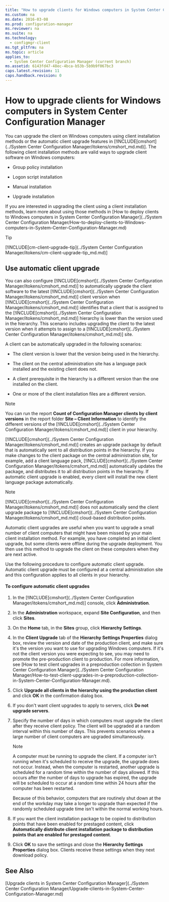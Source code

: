 ```yaml
---
title: "How to upgrade clients for Windows computers in System Center Configuration Manager"
ms.custom: na
ms.date: 2016-03-08
ms.prod: configuration-manager
ms.reviewer: na
ms.suite: na
ms.technology: 
  - configmgr-client
ms.tgt_pltfrm: na
ms.topic: article
applies_to: 
  - System Center Configuration Manager (current branch)
ms.assetid: 6143fd47-48ec-4bca-b53b-5b9b9f067bc3
caps.latest.revision: 11
caps.handback.revision: 0
---
```

# How to upgrade clients for Windows computers in System Center Configuration Manager
You can upgrade the client on Windows computers using client installation methods or the automatic client upgrade features in [!INCLUDE[cmshort](../System Center Configuration Manager/itokens/cmshort_md.md)]. The following client installation methods are valid ways to upgrade client software on Windows computers:  
  
-   Group policy installation  
  
-   Logon script installation  
  
-   Manual installation  
  
-   Upgrade installation  
  
 If you are interested in upgrading the client using a client installation methods, learn more about using those methods in [How to deploy clients to Windows computers in System Center Configuration Manager](../System Center Configuration Manager/How-to-deploy-clients-to-Windows-computers-in-System-Center-Configuration-Manager.md)  
  
> [!TIP]  
>  [!INCLUDE[cm-client-upgrade-tip](../System Center Configuration Manager/itokens/cm-client-upgrade-tip_md.md)]  
  
## Use automatic client upgrade  
 You can also configure [!INCLUDE[cmshort](../System Center Configuration Manager/itokens/cmshort_md.md)] to automatically upgrade the client software to the latest [!INCLUDE[cmshort](../System Center Configuration Manager/itokens/cmshort_md.md)] client version when [!INCLUDE[cmshort](../System Center Configuration Manager/itokens/cmshort_md.md)] identifies that a client that is assigned to the [!INCLUDE[cmshort](../System Center Configuration Manager/itokens/cmshort_md.md)] hierarchy is lower than the version used in the hierarchy. This scenario includes upgrading the client to the latest version when it attempts to assign to a [!INCLUDE[cmshort](../System Center Configuration Manager/itokens/cmshort_md.md)] site.  
  
 A client can be automatically upgraded in the following scenarios:  
  
-   The client version is lower that the version being used in the hierarchy.  
  
-   The client on the central administration site has a language pack installed and the existing client does not.  
  
-   A client prerequisite in the hierarchy is a different version than the one installed on the client.  
  
-   One or more of the client installation files are a different version.  
  
> [!NOTE]  
>  You can run the report **Count of Configuration Manager clients by client versions** in the report folder **Site – Client Information** to identify the different versions of the [!INCLUDE[cmshort](../System Center Configuration Manager/itokens/cmshort_md.md)] client in your hierarchy.  
  
 [!INCLUDE[cmshort](../System Center Configuration Manager/itokens/cmshort_md.md)] creates an upgrade package by default that is automatically sent to all distribution points in the hierarchy. If you make changes to the client package on the central administration site, for example, add a client language pack, [!INCLUDE[cmshort](../System Center Configuration Manager/itokens/cmshort_md.md)] automatically updates the package, and distributes it to all distribution points in the hierarchy. If automatic client upgrade is enabled, every client will install the new client language package automatically.  
  
> [!NOTE]  
>  [!INCLUDE[cmshort](../System Center Configuration Manager/itokens/cmshort_md.md)] does not automatically send the client upgrade package to [!INCLUDE[cmshort](../System Center Configuration Manager/itokens/cmshort_md.md)] cloud-based distribution points.  
  
 Automatic client upgrades are useful when you want to upgrade a small number of client computers that might have been missed by your main client installation method. For example, you have completed an initial client upgrade, but some clients were offline during the upgrade deployment. You then use this method to upgrade the client on these computers when they are next active.  
  
 Use the following procedure to configure automatic client upgrade. Automatic client upgrade must be configured at a central administration site and this configuration applies to all clients in your hierarchy.  
  
#### To configure automatic client upgrades  
  
1.  In the [!INCLUDE[cmshort](../System Center Configuration Manager/itokens/cmshort_md.md)] console, click **Administration**.  
  
2.  In the **Administration** workspace, expand **Site Configuration**, and then click **Sites**.  
  
3.  On the **Home** tab, in the **Sites** group, click **Hierarchy Settings**.  
  
4.  In the **Client Upgrade** tab of the **Hierarchy Settings Properties** dialog box, review the version and date of the production client, and make sure it's the version you want to use for upgrading Windows computers.  If it's not the client version you were expecting to see, you may need to promote the pre-production client to production. For more information, see [How to test client upgrades in a preproduction collection in System Center Configuration Manager](../System Center Configuration Manager/How-to-test-client-upgrades-in-a-preproduction-collection-in-System-Center-Configuration-Manager.md).  
  
5.  Click **Upgrade all clients in the hierarchy using the production client** and click **OK** in the confirmation dialog box.  
  
6.  If you don't want client upgrades to apply to servers, click **Do not upgrade servers**.  
  
7.  Specify the number of days in which computers must upgrade the client after they receive client policy. The client will be upgraded at a random interval within this number of days. This prevents scenarios where a large number of client computers are upgraded simultaneously.

    > [!NOTE]
    > A computer must be running to upgrade the client. If a computer isn't running when it's scheduled to receive the upgrade, the upgrade does not occur. Instead, when the computer is restarted, another upgrade is scheduled for a random time within the number of days allowed. If this occurs after the number of days to upgrade has expired, the upgrade will be scheduled to occur at a random time within 24 hours after the computer has been restarted.
    >     
    > Because of this behavior, computers that are routinely shut down at the end of the workday may take a longer to upgrade than expected if the randomly scheduled upgrade time isn't within the normal working hours.
  
8.  If you want the client installation package to be copied to distribution points that have been enabled for prestaged content, click **Automatically distribute client installation package to distribution points that are enabled for prestaged content**.  
  
9. Click **OK** to save the settings and close the **Hierarchy Settings Properties** dialog box. Clients receive these settings when they next download policy.  
  
## See Also  
 [Upgrade clients in System Center Configuration Manager](../System Center Configuration Manager/Upgrade-clients-in-System-Center-Configuration-Manager.md)